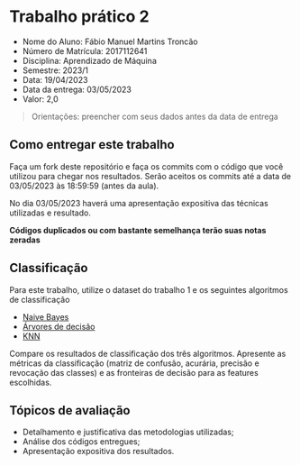 # Trabalho prático 2

* Nome do Aluno: Fábio Manuel Martins Troncão
* Número de Matrícula: 2017112641
* Disciplina: Aprendizado de Máquina
* Semestre: 2023/1
* Data: 19/04/2023
* Data da entrega: 03/05/2023
* Valor: 2,0

> Orientações: preencher com seus dados antes da data de entrega

## Como entregar este trabalho

Faça um fork deste repositório e faça os commits com o código que você utilizou para chegar nos resultados. Serão aceitos os commits até a data de 03/05/2023 às 18:59:59 (antes da aula).

No dia 03/05/2023 haverá uma apresentação expositiva das técnicas utilizadas e resultado.

**Códigos duplicados ou com bastante semelhança terão suas notas zeradas**

## Classificação

Para este trabalho, utilize o dataset do trabalho 1 e os seguintes algoritmos de classificação

* [Naive Bayes](https://scikit-learn.org/stable/modules/naive_bayes.html)
* [Árvores de decisão](https://scikit-learn.org/stable/modules/tree.html)
* [KNN](https://scikit-learn.org/stable/modules/generated/sklearn.neighbors.KNeighborsClassifier.html)

Compare os resultados de classificação dos três algoritmos. Apresente as métricas da classificação (matriz de confusão, acurária, precisão e revocação das classes) e as fronteiras de decisão para as features escolhidas.

## Tópicos de avaliação

* Detalhamento e justificativa das metodologias utilizadas;
* Análise dos códigos entregues;
* Apresentação expositiva dos resultados.
